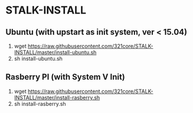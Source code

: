 # STALK-INSTALL

## Ubuntu (with upstart as init system, ver < 15.04) 

1. wget https://raw.githubusercontent.com/321core/STALK-INSTALL/master/install-ubuntu.sh
2. sh install-ubuntu.sh


## Rasberry PI (with System V Init)

1. wget https://raw.githubusercontent.com/321core/STALK-INSTALL/master/install-rasberry.sh
2. sh install-rasberry.sh
